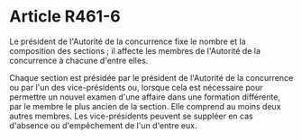 # Article R461-6

Le président de l'Autorité de la concurrence fixe le nombre et la composition des sections ; il affecte les membres de l'Autorité de la concurrence à chacune d'entre elles.

Chaque section est présidée par le président de l'Autorité de la concurrence ou par l'un des vice-présidents ou, lorsque cela est nécessaire pour permettre un nouvel examen d'une affaire dans une formation différente, par le membre le plus ancien de la section. Elle comprend au moins deux autres membres. Les vice-présidents peuvent se suppléer en cas d'absence ou d'empêchement de l'un d'entre eux.

